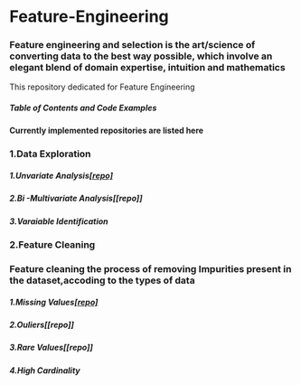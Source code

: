 # Feature-Engineering
### Feature engineering and selection is the art/science of converting data to the best way possible, which involve an elegant blend of domain expertise, intuition and mathematics


This repository dedicated for Feature Engineering
##### Table of Contents and Code Examples
#### Currently implemented repositories are listed here

### 1.Data Exploration
##### 1.Unvariate Analysis[[repo]](https://github.com/SandhiyaKumar-18/Univariate-Analysis-Bar-chart)
##### 2.Bi -Multivariate Analysis[[repo]]
##### 3.Varaiable Identification

### 2.Feature Cleaning
### Feature cleaning the process of removing Impurities present in the dataset,accoding to the types of data

##### 1.Missing Values[[repo]](https://github.com/SandhiyaKumar-18/Univariate-Analysis-Bar-chart)
##### 2.Ouliers[[repo]]
##### 3.Rare Values[[repo]]
##### 4.High Cardinality
















